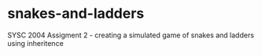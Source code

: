 # snakes-and-ladders
SYSC 2004 Assigment 2 - creating a simulated game of snakes and ladders using inheritence
